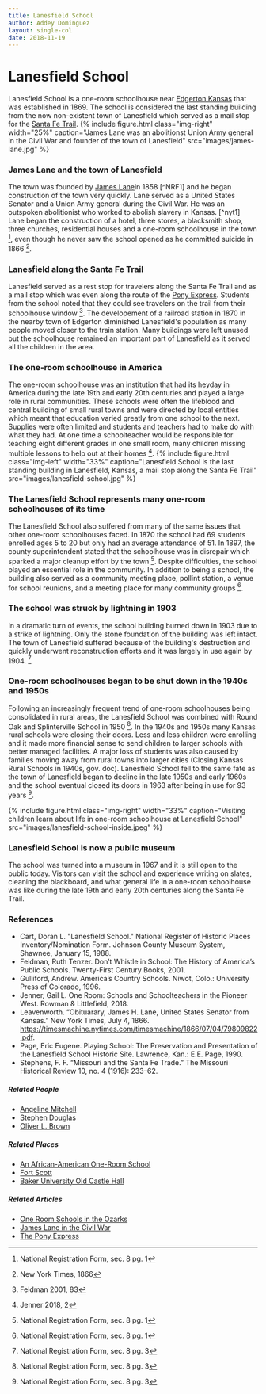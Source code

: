```yaml
---
title: Lanesfield School
author: Addey Dominguez
layout: single-col
date: 2018-11-19
---
```




# Lanesfield School
Lanesfield School is a one-room schoolhouse near [Edgerton Kansas](https://edgertonks.org/) that was established in 1869. The school is considered the last standing building from the now non-existent town of Lanesfield which served as a mail stop for the [Santa Fe Trail](https://en.wikipedia.org/wiki/Santa_Fe_Trail).
{% include figure.html
  class="img-right"
  width="25%"
  caption="James Lane was an abolitionst Union Army general in the Civil War and founder of the town of Lanesfield"
  src="images/james-lane.jpg"
%}
### James Lane and the town of Lanesfield 
The town was founded by [James Lane](https://en.wikipedia.org/wiki/James_Henry_Lane_(Union_general))in 1858 [^NRF1] and he began construction of the town very quickly. Lane served as a United States Senator and a Union Army general during the Civil War. He was an outspoken abolitionist who worked to abolish slavery in Kansas. [^nyt1] Lane began the construction of a hotel, three stores, a blacksmith shop, three churches, residential houses and a one-room schoolhouse in the town [^NRF2], even though he never saw the school opened as he committed suicide in 1866 [^nyt2].

### Lanesfield along the Santa Fe Trail
Lanesfield served as a rest stop for travelers along the Santa Fe Trail and as a mail stop which was even along the route of the [Pony Express](https://en.wikipedia.org/wiki/Pony_Express). Students from the school noted that they could see travelers on the trail from their schoolhouse window [^feldman]. The developement of a railroad station in 1870 in the nearby town of Edgerton diminished Lanesfield's population as many people moved closer to the train station. Many buildings were left unused but the schoolhouse remained an important part of Lanesfield as it served all the children in the area. 

### The one-room schoolhouse in America
The one-room schoolhouse was an institution that had its heyday in America during the late 19th and early 20th centuries and played a large role in rural communities. These schools were often the lifeblood and central building of small rural towns and were directed by local entities which meant that education varied greatly from one school to the next. Supplies were often limited and students and teachers had to make do with what they had. At one time a schoolteacher would be responsible for teaching eight different grades in one small room, many children missing multiple lessons to help out at their homes [^jenner].
{% include figure.html
  class="img-left"
  width="33%"
  caption="Lanesfield School is the last standing building in Lanesfield, Kansas, a mail stop along the Santa Fe Trail"
  src="images/lanesfield-school.jpg"
%}
### The Lanesfield School represents many one-room schoolhouses of its time
The Lanesfield School also suffered from many of the same issues that other one-room schoolhouses faced. In 1870 the school had 69 students enrolled ages 5 to 20 but only had an average attendance of 51. In 1897, the county superintendent stated that the schoolhouse was in disrepair which sparked a major cleanup effort by the town [^NRF3]. Despite difficulties, the school played an essential role in the community. In addition to being a school, the building also served as a community meeting place, pollint station, a venue for school reunions, and a meeting place for many community groups [^NRF4]. 

### The school was struck by lightning in 1903
In a dramatic turn of events, the school building burned down in 1903 due to a strike of lightning. Only the stone foundation of the building was left intact. The town of Lanesfield suffered because of the building's destruction and quickly underwent reconstruction efforts and it was largely in use again by 1904. [^NRF5]

### One-room schoolhouses began to be shut down in the 1940s and 1950s
Following an increasingly frequent trend of one-room schoolhouses being consolidated in rural areas, the Lanesfield School was combined with Round Oak and Splinterville School in 1950 [^NRF6]. In the 1940s and 1950s many Kansas rural schools were closing their doors. Less and less children were enrolling and it made more financial sense to send children to larger schools with better managed facilities. A major loss of students was also caused by families moving away from rural towns into larger cities (Closing Kansas Rural Schools in 1940s, gov. doc). Lanesfield School fell to the same fate as the town of Lanesfield began to decline in the late 1950s and early 1960s and the school eventual closed its doors in 1963 after being in use for 93 years [^NRF7].

{% include figure.html
  class="img-right"
  width="33%"
  caption="Visiting children learn about life in one-room schoolhouse at Lanesfield School"
  src="images/lanesfield-school-inside.jpeg"
%}
### Lanesfield School is now a public museum
The school was turned into a museum in 1967 and it is still open to the public today. Visitors can visit the school and experience writing on slates, cleaning the blackboard, and what general life in a one-room schoolhouse was like during the late 19th and early 20th centuries along the Santa Fe Trail.

### References
* Cart, Doran L. "Lanesfield School." National Register of Historic Places Inventory/Nomination Form. Johnson County Museum System, Shawnee, January 15, 1988.
* Feldman, Ruth Tenzer. Don’t Whistle in School: The History of America’s Public Schools. Twenty-First Century Books, 2001.
* Gulliford, Andrew. America’s Country Schools. Niwot, Colo.: University Press of Colorado, 1996.
* Jenner, Gail L. One Room: Schools and Schoolteachers in the Pioneer West. Rowman & Littlefield, 2018.
* Leavenworth. “Obituarary, James H. Lane, United States Senator from Kansas.” New York Times, July 4, 1866. https://timesmachine.nytimes.com/timesmachine/1866/07/04/79809822.pdf.
* Page, Eric Eugene. Playing School: The Preservation and Presentation of the Lanesfield School Historic Site. Lawrence, Kan.: E.E. Page, 1990.
* Stephens, F. F. “Missouri and the Santa Fe Trade.” The Missouri Historical Review 10, no. 4 (1916): 233–62.

##### Related People
* [Angeline Mitchell](https://www.nps.gov/tont/learn/historyculture/angeline-mitchell.htm)
* [Stephen Douglas](https://www.nps.gov/people/stephen-a-douglas.htm)
* [Oliver L. Brown](https://en.wikipedia.org/wiki/Oliver_Brown_(American_activist))

##### Related Places
* [An African-American One-Room School](https://www.nps.gov/nr/twhp%20/wwwlps/lessons/58iron/58iron.htm)
* [Fort Scott](https://www.nps.gov/fosc/learn/historyculture/bleeding.htm)
* [Baker University Old Castle Hall](https://historic-trails.github.io/santa-fe-itinerary/sites/baker-university-old-castle-building)

##### Related Articles
* [One Room Schools in the Ozarks](https://www.nps.gov/ozar/learn/historyculture/one-room-schools-in-the-ozarks.htm)
* [James Lane in the Civil War](https://www.nps.gov/fosc/learn/historyculture/firsttoserve.htm)
* [The Pony Express](https://www.nps.gov/poex/learn/historyculture/index.htm)



[^NRF1]: National Registration Form, statement of significance
[^NRF2]: National Registration Form, sec. 8 pg. 1
[^NRF3]: National Registration Form, sec. 8 pg. 1
[^NRF4]: National Registration Form, sec. 8 pg. 1
[^NRF5]: National Registration Form, sec. 8 pg. 3
[^NRF6]: National Registration Form, sec. 8 pg. 3
[^NRF7]: National Registration Form, sec. 8 pg. 3
[^nyt]: New York Times, 1866
[^nyt2]: New York Times, 1866
[^feldman]: Feldman 2001, 83
[^jenner]: Jenner 2018, 2




